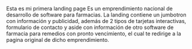 Esta es mi primera landing page
Es un emprendimiento nacional de desarrollo de software para farmacias.
La landing contiene un jumbotron con información y publicidad, además de 2 tipos de tarjetas interactivas, formulario de contacto y aside con información de otro software de farmacia para remedios con pronto vencimiento, el cual te redirige a la pagina original de dicho emprendimiento.


